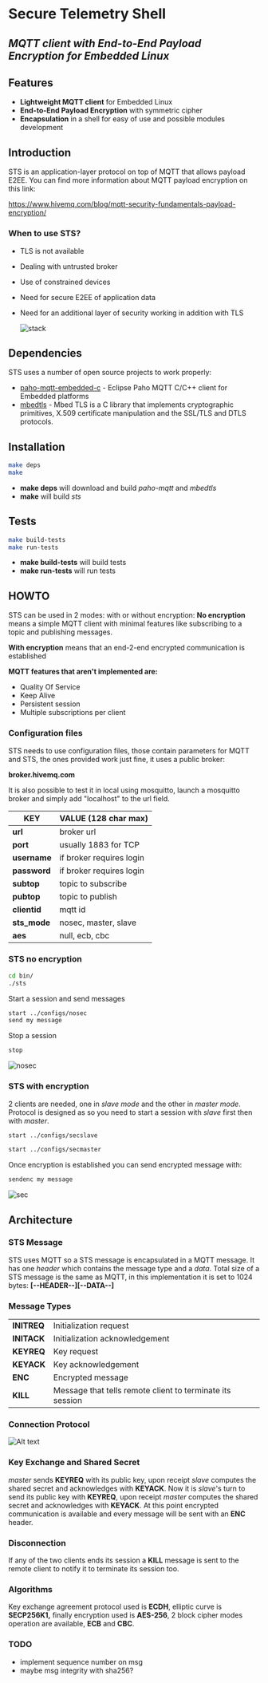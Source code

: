 # **Secure Telemetry Shell**
## *MQTT client with End-to-End Payload Encryption for Embedded Linux*

## **Features**

- **Lightweight MQTT client** for Embedded Linux
- **End-to-End Payload Encryption** with symmetric cipher
- **Encapsulation** in a shell for easy of use and possible modules development

## **Introduction**

STS is an application-layer protocol on top of MQTT that allows payload E2EE. 
You can find more information about MQTT payload encryption on this link:

https://www.hivemq.com/blog/mqtt-security-fundamentals-payload-encryption/

### **When to use STS?**
- TLS is not available
- Dealing with untrusted broker
- Use of constrained devices
- Need for secure E2EE of application data
- Need for an additional layer of security working in addition with TLS

    ![](doc/img/archi.png?raw=true "stack")

## **Dependencies**

STS uses a number of open source projects to work properly:

- [paho-mqtt-embedded-c](https://github.com/eclipse/paho.mqtt.embedded-c) - 
    Eclipse Paho MQTT C/C++ client for Embedded platforms
- [mbedtls](https://github.com/ARMmbed/mbedtls) - Mbed TLS is a C library that 
    implements cryptographic primitives, X.509 certificate manipulation and the 
    SSL/TLS and DTLS protocols.

## **Installation**

```sh
make deps
make
```
- **make deps** will download and build *paho-mqtt* and *mbedtls*
- **make** will build *sts*

## **Tests**

```sh
make build-tests
make run-tests
```
- **make build-tests** will build tests
- **make run-tests** will run tests

## **HOWTO**
STS can be used in 2 modes: with or without encryption: 
**No encryption** means a simple MQTT client with minimal features like 
subscribing to a topic and publishing messages. 

**With encryption** means that an end-2-end encrypted communication is
established

**MQTT features that aren't implemented are:**
- Quality Of Service
- Keep Alive
- Persistent session
- Multiple subscriptions per client

### Configuration files
STS needs to use configuration files, those contain parameters for MQTT and STS, 
the ones provided work just fine, it uses a public broker: 

**broker.hivemq.com**

It is also possible to test it in local using mosquitto, launch a mosquitto broker
and simply add "localhost" to the url field.

| KEY  | VALUE (128 char max)| 
| ------------- | ------------- |
| **url**  | broker url  |
| **port**  | usually 1883 for TCP  |
| **username**  | if broker requires login  |
| **password**  | if broker requires login  |
| **subtop**  | topic to subscribe  |
| **pubtop**  | topic to publish  |
| **clientid**  | mqtt id  |
| **sts_mode**  | nosec, master, slave  |
| **aes**  | null, ecb, cbc  |

### STS no encryption
```sh
cd bin/
./sts
```
Start a session and send messages
```sh
start ../configs/nosec
send my message
```
Stop a session
```sh
stop
```
![](doc/img/nosec.png?raw=true "nosec")
### STS with encryption
2 clients are needed, one in *slave mode* and the other in *master mode*. 
Protocol is designed as so you need to start a session with *slave* first then 
with *master*.
```sh
start ../configs/secslave
```
```sh
start ../configs/secmaster
```
Once encryption is established you can send encrypted message with:
```sh
sendenc my message
```
![](doc/img/sec.png?raw=true "sec")

## **Architecture**
### STS Message
STS uses MQTT so a STS message is encapsulated in a MQTT message. It has one 
*header* which contains the message type and a *data*. Total size of a STS 
message is the same as MQTT, in this implementation it is set to 1024 bytes:
**[--HEADER--][--DATA--]**

### Message Types
|   | | 
| ------------- | ------------- |
| **INITREQ** | Initialization request |
| **INITACK**  | Initialization acknowledgement |
| **KEYREQ**  | Key request |
| **KEYACK**  | Key acknowledgement  |
| **ENC**  | Encrypted message  |
| **KILL**  | Message that tells remote client to terminate its session  |

### Connection Protocol
![Alt text](doc/img/connection_protocol.png?raw=true "conn")

### Key Exchange and Shared Secret
*master* sends **KEYREQ** with its public key, upon receipt *slave* computes the 
shared secret and acknowledges with **KEYACK**. Now it is *slave*'s turn to send 
its public key with **KEYREQ**, upon receipt *master* computes the shared secret 
and acknowledges with **KEYACK**. At this point encrypted communication is 
available and every message will be sent with an **ENC** header.

### Disconnection
If any of the two clients ends its session a **KILL** message is sent to 
the remote client to notify it to terminate its session too.

### Algorithms
Key exchange agreement protocol used is **ECDH**, elliptic curve is 
**SECP256K1,** finally encryption used is **AES-256**, 2 block cipher modes 
operation are available, **ECB** and **CBC**.

### TODO
- implement sequence number on msg
- maybe msg integrity with sha256?

